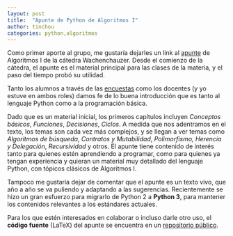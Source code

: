 ```yaml
---
layout: post
title:  "Apunte de Python de Algoritmos I"
author: tinchou
categories: python,algoritmos
---
```

Como primer aporte al grupo, me gustaría dejarles un link al [apunte][apunte-pdf]
de Algoritmos I de la cátedra Wachenchauzer. Desde el comienzo de la cátedra, el apunte
es el material principal para las clases de la materia, y el paso del tiempo probó
su utilidad.

Tanto los alumnos a través de las [encuestas][encuestas] como los docentes (y yo
estuve en ambos roles) damos fe de lo buena introducción que es tanto al lenguaje Python
como a la programación básica.

Dado que es un material inicial, los primeros capítulos incluyen *Conceptos básicos*,
*Funciones*, *Decisiones*, *Ciclos*. A medida que nos adentramos en el texto, los temas
son cada vez más complejos, y se llegan a ver temas como *Algoritmos de búsqueda*,
*Contratos y Mutabilidad*, *Polimorfismo, Herencia y Delegación*, *Recursividad* y otros.
El apunte tiene contenido de interés tanto para quienes estén aprendiendo a programar,
como para quienes ya tengan experiencia y quieran un material muy detallado del lenguaje
Python, con tópicos clásicos de Algoritmos I.

Tampoco me gustaría dejar de comentar que el apunte es un texto vivo, que año a año se
va puliendo y adaptando a las sugerencias. Recientemente se hizo un gran esfuerzo para
migrarlo de Python 2 a **Python 3**, para mantener los contenidos relevantes a los estándares
actuales.

Para los que estén interesados en colaborar o incluso darle otro uso, el **código fuente**
(LaTeX) del apunte se encuentra en un [repositorio público][apunte-repo].

[encuestas]: http://www.algoritmos7540-rw.tk/encuestas
[apunte-pdf]: https://drive.google.com/file/d/0B5YeA72NbAFYTHhhWVc0TlVWUDg/view?usp=sharing
[apunte-repo]: https://bitbucket.org/fiuba7540/fiuba.algoritmos.apunte
